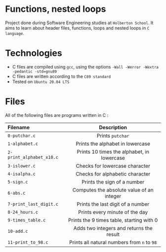 # Functions, nested loops
Project done during Software Engineering studies at `Holberton School`. It aims to learn about header files, functions, loops and nested loops in `C language`.

# Technologies
- C files are compiled using `gcc`, using the options `-Wall -Werror -Wextra -pedantic -std=gnu89`
- C files are written according to the `C89 standard`
- Tested on `Ubuntu 20.04 LTS`

# Files
All of the following files are programs written in C :

|**Filename**|**Description**|
|:-------|:---------:|
|`0-putchar.c`|Prints `putchar`|
|`1-alphabet.c`|Prints the alphabet in lowercase|
|`2-print_alphabet_x10.c`|Prints 10 times the alphabet, in lowercase|
|`3-islower.c`|Checks for lowercase character|
|`4-isalpha.c`|Checks for alphabetic character|
|`5-sign.c`|Prints the sign of a number|
|`6-abs.c`|Computes the absolute value of an integer|
|`7-print_last_digit.c`|Prints the last digit of a number|
|`8-24_hours.c`|Prints every minute of the day|
|`9-times_table.c`|Prints the 9 times table, starting with 0|
|`10-add.c`|Adds two integers and returns the result|
|`11-print_to_98.c`|Prints all natural numbers from `n` to `98`|
